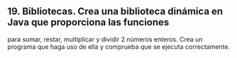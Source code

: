 ## 19. Bibliotecas. Crea una biblioteca dinámica en Java que proporciona las funciones
para sumar, restar, multiplicar y dividir 2 números enteros. Crea un programa que
haga uso de ella y comprueba que se ejecuta correctamente.
